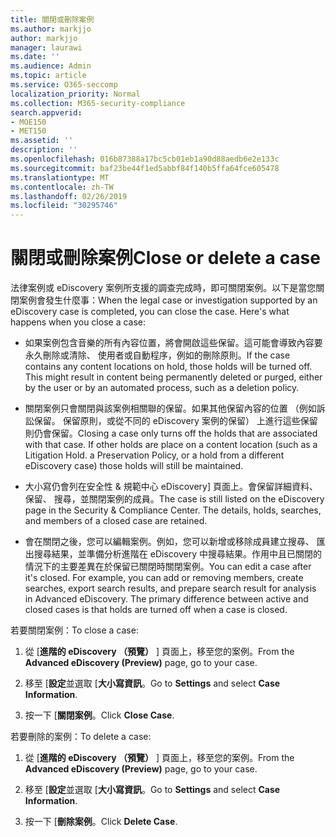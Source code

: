 ```yaml
---
title: 關閉或刪除案例
ms.author: markjjo
author: markjjo
manager: laurawi
ms.date: ''
ms.audience: Admin
ms.topic: article
ms.service: O365-seccomp
localization_priority: Normal
ms.collection: M365-security-compliance
search.appverid:
- MOE150
- MET150
ms.assetid: ''
description: ''
ms.openlocfilehash: 016b87388a17bc5cb01eb1a90d88aedb6e2e133c
ms.sourcegitcommit: baf23be44f1ed5abbf84f140b5ffa64fce605478
ms.translationtype: MT
ms.contentlocale: zh-TW
ms.lasthandoff: 02/26/2019
ms.locfileid: "30295746"
---
```

# <a name="close-or-delete-a-case"></a><span data-ttu-id="9bc84-102">關閉或刪除案例</span><span class="sxs-lookup"><span data-stu-id="9bc84-102">Close or delete a case</span></span>

<span data-ttu-id="9bc84-p101">法律案例或 eDiscovery 案例所支援的調查完成時，即可關閉案例。以下是當您關閉案例會發生什麼事：</span><span class="sxs-lookup"><span data-stu-id="9bc84-p101">When the legal case or investigation supported by an eDiscovery case is completed, you can close the case. Here's what happens when you close a case:</span></span>

- <span data-ttu-id="9bc84-p102">如果案例包含音樂的所有內容位置，將會開啟這些保留。這可能會導致內容要永久刪除或清除、 使用者或自動程序，例如的刪除原則。</span><span class="sxs-lookup"><span data-stu-id="9bc84-p102">If the case contains any content locations on hold, those holds will be turned off. This might result in content being permanently deleted or purged, either by the user or by an automated process, such as a deletion policy.</span></span>

- <span data-ttu-id="9bc84-p103">關閉案例只會關閉與該案例相關聯的保留。如果其他保留內容的位置 （例如訴訟保留。 保留原則，或從不同的 eDiscovery 案例的保留） 上進行這些保留則仍會保留。</span><span class="sxs-lookup"><span data-stu-id="9bc84-p103">Closing a case only turns off the holds that are associated with that case. If other holds are place on a content location (such as a Litigation Hold. a Preservation Policy, or a hold from a different eDiscovery case) those holds will still be maintained.</span></span>

- <span data-ttu-id="9bc84-p104">大小寫仍會列在安全性 & 規範中心 eDiscovery] 頁面上。會保留詳細資料、 保留、 搜尋，並關閉案例的成員。</span><span class="sxs-lookup"><span data-stu-id="9bc84-p104">The case is still listed on the eDiscovery page in the Security & Compliance Center. The details, holds, searches, and members of a closed case are retained.</span></span>

- <span data-ttu-id="9bc84-p105">會在關閉之後，您可以編輯案例。例如，您可以新增或移除成員建立搜尋、 匯出搜尋結果，並準備分析進階在 eDiscovery 中搜尋結果。作用中且已關閉的情況下的主要差異在於保留已關閉時關閉案例。</span><span class="sxs-lookup"><span data-stu-id="9bc84-p105">You can edit a case after it's closed. For example, you can add or removing members, create searches, export search results, and prepare search result for analysis in Advanced eDiscovery. The primary difference between active and closed cases is that holds are turned off when a case is closed.</span></span>

<span data-ttu-id="9bc84-115">若要關閉案例：</span><span class="sxs-lookup"><span data-stu-id="9bc84-115">To close a case:</span></span>

1. <span data-ttu-id="9bc84-116">從 [**進階的 eDiscovery （預覽）** ] 頁面上，移至您的案例。</span><span class="sxs-lookup"><span data-stu-id="9bc84-116">From the **Advanced eDiscovery (Preview)** page, go to your case.</span></span>

2. <span data-ttu-id="9bc84-117">移至 [**設定**並選取 [**大小寫資訊**。</span><span class="sxs-lookup"><span data-stu-id="9bc84-117">Go to **Settings** and select **Case Information**.</span></span> 

3. <span data-ttu-id="9bc84-118">按一下 [**關閉案例**。</span><span class="sxs-lookup"><span data-stu-id="9bc84-118">Click **Close Case**.</span></span> 

<span data-ttu-id="9bc84-119">若要刪除的案例：</span><span class="sxs-lookup"><span data-stu-id="9bc84-119">To delete a case:</span></span>

1. <span data-ttu-id="9bc84-120">從 [**進階的 eDiscovery （預覽）** ] 頁面上，移至您的案例。</span><span class="sxs-lookup"><span data-stu-id="9bc84-120">From the **Advanced eDiscovery (Preview)** page, go to your case.</span></span>

2. <span data-ttu-id="9bc84-121">移至 [**設定**並選取 [**大小寫資訊**。</span><span class="sxs-lookup"><span data-stu-id="9bc84-121">Go to **Settings** and select **Case Information**.</span></span> 

3. <span data-ttu-id="9bc84-122">按一下 [**刪除案例**。</span><span class="sxs-lookup"><span data-stu-id="9bc84-122">Click **Delete Case**.</span></span> 
